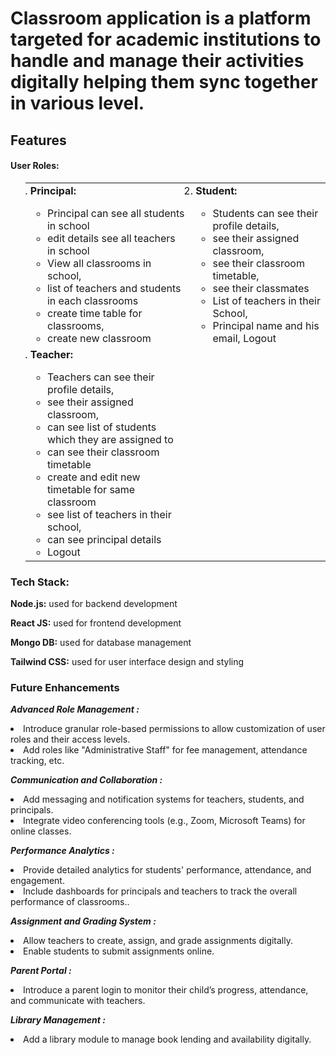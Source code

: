 # Classroom application is a platform targeted for academic institutions to handle and manage their activities digitally helping them sync together in various level.


## Features
#### User Roles:  
<ol>
<table> 
<tr>
<td>
<li><strong>Principal:</strong></li> 
<ul>
<li>Principal can see all students in school </li>
<li>edit details see all teachers in school
</li>
<li>View all classrooms in school, 
</li>
<li>
list of teachers and students in each classrooms 
</li>
<li>
create time table for classrooms,
</li>
<li>
create new classroom
</li>
</ul>
</td>

<td>
<li><strong>Student:</strong></li>
<ul>
<li>
Students can see their profile details,
</li>
<li>
see their assigned classroom, 
</li>
<li>
see their classroom timetable,
</li>
<li>
see their classmates
</li>
<li>
List of teachers in their School,
</li>
<li>
Principal name and his email, Logout
</li>
</ul>
</td>
</tr>

<tr>
<td>
<li><strong>Teacher:</strong></li>
<ul>
<li>
Teachers can see their profile details,
</li>
<li>
see their assigned classroom,
</li>
<li>
can see list of students which they are assigned to
</li>
<li>
can see their classroom timetable
</li>
<li>
create and edit new timetable for same classroom
</li>
<li>
see list of teachers in their school, 
</li>
<li>
can see principal details
</li>
<li>
Logout
</li>
</td>
</tr>
</table>
</ol>


### Tech Stack: 
<p><strong>Node.js:</strong> used for backend development</p>
<p><strong>React JS:</strong>  used for frontend development</p>
<p><strong>Mongo DB:</strong> used for database management</p>
<p><strong>Tailwind CSS:</strong> used for user interface design and styling</p>


### Future Enhancements

***Advanced Role Management :***
<li>Introduce granular role-based permissions to allow customization of user roles and their access levels.
</li>
<li>Add roles like "Administrative Staff" for fee management, attendance tracking, etc.</li>

***Communication and Collaboration :***
<li>Add messaging and notification systems for teachers, students, and principals.
</li>
<li>Integrate video conferencing tools (e.g., Zoom, Microsoft Teams) for online classes.</li>

***Performance Analytics :***
<li>Provide detailed analytics for students' performance, attendance, and engagement.
</li>
<li>Include dashboards for principals and teachers to track the overall performance of classrooms..</li>

***Assignment and Grading System :***
<li>Allow teachers to create, assign, and grade assignments digitally.
</li>
<li>Enable students to submit assignments online.</li>

***Parent Portal :***
<li>Introduce a parent login to monitor their child’s progress, attendance, and communicate with teachers.</li>

***Library Management :***
<li>Add a library module to manage book lending and availability digitally.</li>





<!-- Mobile Application
Develop a mobile version of the platform for Android and iOS to enhance accessibility.
Gamification
Add gamified elements like badges, leaderboards, and progress bars to improve student engagement.
Integration with External Tools
Integrate with learning management systems (LMS) like Moodle or Google Classroom for enhanced content delivery. -->
